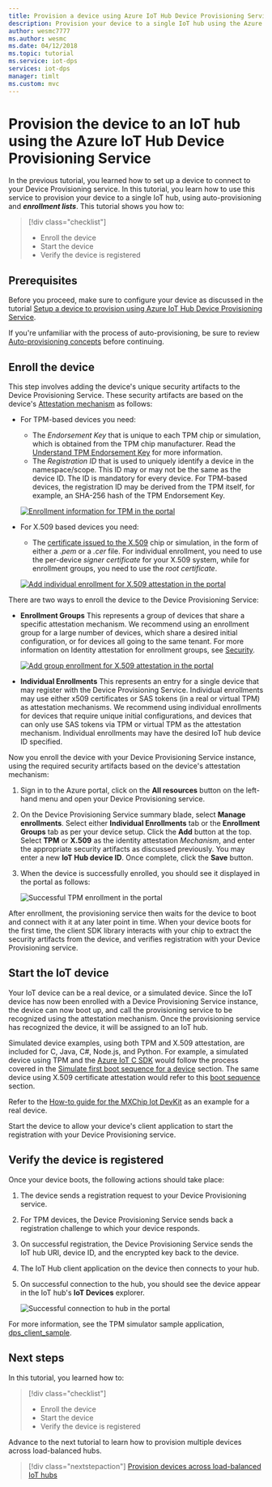 ```yaml
---
title: Provision a device using Azure IoT Hub Device Provisioning Service | Microsoft Docs
description: Provision your device to a single IoT hub using the Azure IoT Hub Device Provisioning Service
author: wesmc7777
ms.author: wesmc
ms.date: 04/12/2018
ms.topic: tutorial
ms.service: iot-dps
services: iot-dps
manager: timlt
ms.custom: mvc
---
```


# Provision the device to an IoT hub using the Azure IoT Hub Device Provisioning Service

In the previous tutorial, you learned how to set up a device to connect to your Device Provisioning service. In this tutorial, you learn how to use this service to provision your device to a single IoT hub, using auto-provisioning and **_enrollment lists_**. This tutorial shows you how to:

> [!div class="checklist"]
> * Enroll the device
> * Start the device
> * Verify the device is registered

## Prerequisites

Before you proceed, make sure to configure your device as discussed in the tutorial [Setup a device to provision using Azure IoT Hub Device Provisioning Service](./tutorial-set-up-device.md).

If you're unfamiliar with the process of auto-provisioning, be sure to review [Auto-provisioning concepts](concepts-auto-provisioning.md) before continuing.

<a id="enrolldevice"></a>
## Enroll the device

This step involves adding the device's unique security artifacts to the Device Provisioning Service. These security artifacts are based on the device's [Attestation mechanism](concepts-device.md#attestation-mechanism) as follows:

- For TPM-based devices you need:
    - The *Endorsement Key* that is unique to each TPM chip or simulation, which is obtained from the TPM chip manufacturer.  Read the [Understand TPM Endorsement Key](https://technet.microsoft.com/library/cc770443.aspx) for more information.
    - The *Registration ID* that is used to uniquely identify a device in the namespace/scope. This ID may or may not be the same as the device ID. The ID is mandatory for every device. For TPM-based devices, the registration ID may be derived from the TPM itself, for example, an SHA-256 hash of the TPM Endorsement Key.

    [![Enrollment information for TPM in the portal](./media/tutorial-provision-device-to-hub/tpm-device-enrollment.png)](./media/tutorial-provision-device-to-hub/tpm-device-enrollment.png#lightbox)  

- For X.509 based devices you need:
    - The [certificate issued to the X.509](https://msdn.microsoft.com/library/windows/desktop/bb540819.aspx) chip or simulation, in the form of either a *.pem* or a *.cer* file. For individual enrollment, you need to use the per-device  *signer certificate* for your X.509 system, while for enrollment groups, you need to use the *root certificate*. 

    [![Add individual enrollment for X.509 attestation in the portal](./media/tutorial-provision-device-to-hub/individual-enrollment.png)](./media/tutorial-provision-device-to-hub/individual-enrollment.png#lightbox)

There are two ways to enroll the device to the Device Provisioning Service:

- **Enrollment Groups**
    This represents a group of devices that share a specific attestation mechanism. We recommend using an enrollment group for a large number of devices, which share a desired initial configuration, or for devices all going to the same tenant. For more information on Identity attestation for enrollment groups, see [Security](concepts-security.md#controlling-device-access-to-the-provisioning-service-with-x509-certificates).

    [![Add group enrollment for X.509 attestation in the portal](./media/tutorial-provision-device-to-hub/group-enrollment.png)](./media/tutorial-provision-device-to-hub/group-enrollment.png#lightbox)

- **Individual Enrollments**
    This represents an entry for a single device that may register with the Device Provisioning Service. Individual enrollments may use either x509 certificates or SAS tokens (in a real or virtual TPM) as attestation mechanisms. We recommend using individual enrollments for devices that require unique initial configurations, and devices that can only use SAS tokens via TPM or virtual TPM as the attestation mechanism. Individual enrollments may have the desired IoT hub device ID specified.

Now you enroll the device with your Device Provisioning Service instance, using the required security artifacts based on the device's attestation mechanism: 

1. Sign in to the Azure portal, click on the **All resources** button on the left-hand menu and open your Device Provisioning service.

2. On the Device Provisioning Service summary blade, select **Manage enrollments**. Select either **Individual Enrollments** tab or the **Enrollment Groups** tab as per your device setup. Click the **Add** button at the top. Select **TPM** or **X.509** as the identity attestation *Mechanism*, and enter the appropriate security artifacts as discussed previously. You may enter a new **IoT Hub device ID**. Once complete, click the **Save** button. 

3. When the device is successfully enrolled, you should see it displayed in the portal as follows:

    ![Successful TPM enrollment in the portal](./media/tutorial-provision-device-to-hub/tpm-enrollment-success.png)

After enrollment, the provisioning service then waits for the device to boot and connect with it at any later point in time. When your device boots for the first time, the client SDK library interacts with your chip to extract the security artifacts from the device, and verifies registration with your Device Provisioning service. 

## Start the IoT device

Your IoT device can be a real device, or a simulated device. Since the IoT device has now been enrolled with a Device Provisioning Service instance, the device can now boot up, and call the provisioning service to be recognized using the attestation mechanism. Once the provisioning service has recognized the device, it will be assigned to an IoT hub. 

Simulated device examples, using both TPM and X.509 attestation, are included for C, Java, C#, Node.js, and Python. For example, a simulated device using TPM and the [Azure IoT C SDK](https://github.com/Azure/azure-iot-sdk-c) would follow the process covered in the [Simulate first boot sequence for a device](quick-create-simulated-device.md#simulate-first-boot-sequence-for-the-device) section. The same device using X.509 certificate attestation would refer to this [boot sequence](quick-create-simulated-device-x509.md#simulate-first-boot-sequence-for-the-device) section.

Refer to the [How-to guide for the MXChip Iot DevKit](how-to-connect-mxchip-iot-devkit.md) as an example for a real device.

Start the device to allow your device's client application to start the registration with your Device Provisioning service.  

## Verify the device is registered

Once your device boots, the following actions should take place:

1. The device sends a registration request to your Device Provisioning service.
2. For TPM devices, the Device Provisioning Service sends back a registration challenge to which your device responds. 
3. On successful registration, the Device Provisioning Service sends the IoT hub URI, device ID, and the encrypted key back to the device. 
4. The IoT Hub client application on the device then connects to your hub. 
5. On successful connection to the hub, you should see the device appear in the IoT hub's **IoT Devices** explorer. 

    ![Successful connection to hub in the portal](./media/tutorial-provision-device-to-hub/hub-connect-success.png)

For more information, see the TPM simulator sample application, [dps_client_sample](https://github.com/Azure/azure-iot-device-auth/blob/master/dps_client/samples/dps_client_sample/dps_client_sample.c). 

## Next steps
In this tutorial, you learned how to:

> [!div class="checklist"]
> * Enroll the device
> * Start the device
> * Verify the device is registered

Advance to the next tutorial to learn how to provision multiple devices across load-balanced hubs. 

> [!div class="nextstepaction"]
> [Provision devices across load-balanced IoT hubs](./tutorial-provision-multiple-hubs.md)
